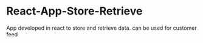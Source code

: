 # React-App-Store-Retrieve
App developed in react to store and retrieve data. can be used for customer feed 

